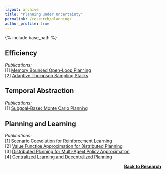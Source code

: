 ```yaml
---
layout: archive
title: "Planning under Uncertainty"
permalink: /research/planning/
author_profile: true
---
```


{% include base_path %}

## Efficiency

*Publications:*  
[1] [Memory Bounded Open-Loop Planning](https://ojs.aaai.org/index.php/AAAI/article/view/4794)  
[2] [Adaptive Thompson Sampling Stacks](https://www.ijcai.org/proceedings/2019/0778)  

## Temporal Abstraction

*Publications:*  
[1] [Subgoal-Based Monte Carlo Planning](https://www.ijcai.org/proceedings/2019/772)

## Planning and Learning

*Publications:*  
[1] [Scenario Coevolution for Reinforcement Learning](http://thomyphan.github.io/files/2019-gecco.pdf)  
[2] [Value Function Approximation for Distributed Planning](https://ifaamas.org/Proceedings/aamas2018/pdfs/p730.pdf)  
[3] [Distributed Planning for Multi-Agent Policy Approximation](https://arxiv.org/pdf/1901.08761.pdf)  
[4] [Centralized Learning and Decentralized Planning](http://thomyphan.github.io/files/2020-ala.pdf)  

<div style="float: right;">
    <a href="https://thomyphan.github.io/research/"><strong>Back to Research</strong></a>
</div>